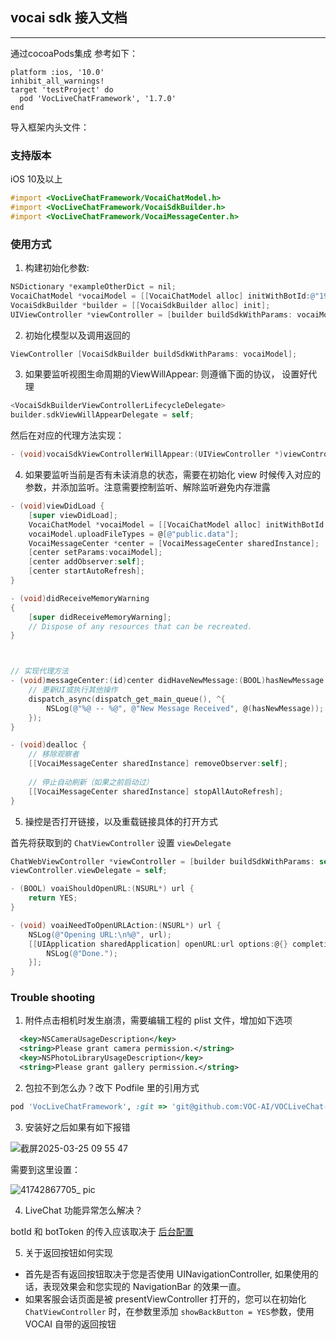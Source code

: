 ## vocai sdk 接入文档

---

通过cocoaPods集成 
参考如下：

```
platform :ios, '10.0'
inhibit_all_warnings!
target 'testProject' do
  pod 'VocLiveChatFramework', '1.7.0'
end
```

导入框架内头文件：

### 支持版本

iOS 10及以上

```objective-c
#import <VocLiveChatFramework/VocaiChatModel.h>
#import <VocLiveChatFramework/VocaiSdkBuilder.h>
#import <VocLiveChatFramework/VocaiMessageCenter.h>
```

### 使用方式

1. 构建初始化参数:

```objective-c
NSDictionary *exampleOtherDict = nil;
VocaiChatModel *vocaiModel = [[VocaiChatModel alloc] initWithBotId:@"19365" token:@"6731F71BE4B0187458389512" email:@"zhikang@163.com" language:@"cn" otherParams:exampleOtherDict];
VocaiSdkBuilder *builder = [[VocaiSdkBuilder alloc] init];
UIViewController *viewController = [builder buildSdkWithParams: vocaiModel];
```

2. 初始化模型以及调用返回的

```objective-c
ViewController [VocaiSdkBuilder buildSdkWithParams: vocaiModel];
```

3. 如果要监听视图生命周期的ViewWillAppear: 则遵循下面的协议， 设置好代理

```objective-c
<VocaiSdkBuilderViewControllerLifecycleDelegate>
builder.sdkViewWillAppearDelegate = self;
```

然后在对应的代理方法实现：

```objective-c
- (void)vocaiSdkViewControllerWillAppear:(UIViewController *)viewController animated:(BOOL)animated;
```

4. 如果要监听当前是否有未读消息的状态，需要在初始化 view 时候传入对应的参数，并添加监听。注意需要控制监听、解除监听避免内存泄露

```objective-c
- (void)viewDidLoad {
    [super viewDidLoad];
    VocaiChatModel *vocaiModel = [[VocaiChatModel alloc] initWithBotId:@"499" token:@"66D806CAE4B05062935CCFD0" email:nil language:str otherParams:nil];
    vocaiModel.uploadFileTypes = @[@"public.data"];
    VocaiMessageCenter *center = [VocaiMessageCenter sharedInstance];
    [center setParams:vocaiModel];
    [center addObserver:self];
    [center startAutoRefresh];
}

- (void)didReceiveMemoryWarning
{
    [super didReceiveMemoryWarning];
    // Dispose of any resources that can be recreated.
}



// 实现代理方法
- (void)messageCenter:(id)center didHaveNewMessage:(BOOL)hasNewMessage forChatId:(nonnull NSString *)chatId {
    // 更新UI或执行其他操作
    dispatch_async(dispatch_get_main_queue(), ^{
        NSLog(@"%@ -- %@", @"New Message Received", @(hasNewMessage));
    });
}

- (void)dealloc {
    // 移除观察者
    [[VocaiMessageCenter sharedInstance] removeObserver:self];
    
    // 停止自动刷新（如果之前启动过）
    [[VocaiMessageCenter sharedInstance] stopAllAutoRefresh];
}

```

5. 操控是否打开链接，以及重载链接具体的打开方式

首先将获取到的 `ChatViewController` 设置 `viewDelegate`

```objective-c
ChatWebViewController *viewController = [builder buildSdkWithParams: self.model];
viewController.viewDelegate = self;
```

```objective-c
- (BOOL) voaiShouldOpenURL:(NSURL*) url {
    return YES;
}

- (void) voaiNeedToOpenURLAction:(NSURL*) url {
    NSLog(@"Opening URL:\n%@", url);
    [[UIApplication sharedApplication] openURL:url options:@{} completionHandler:^(BOOL status){
        NSLog(@"Done.");
    }];
}
```

### Trouble shooting

1. 附件点击相机时发生崩溃，需要编辑工程的 plist 文件，增加如下选项

```xml
  <key>NSCameraUsageDescription</key>
  <string>Please grant camera permission.</string>
  <key>NSPhotoLibraryUsageDescription</key>
  <string>Please grant gallery permission.</string>
```

2. 包拉不到怎么办？改下 Podfile 里的引用方式

```ruby
pod 'VocLiveChatFramework', :git => 'git@github.com:VOC-AI/VOCLiveChat-iOS.git', :tag => '1.7.0'
```


3. 安装好之后如果有如下报错

![截屏2025-03-25 09 55 47](https://github.com/user-attachments/assets/aebe0dba-4d79-4598-9891-d77f11212631)

需要到这里设置：

![41742867705_ pic](https://github.com/user-attachments/assets/0a6d22e3-b235-4d8c-aaf5-007c0c43d0c4)

4. LiveChat 功能异常怎么解决？

botId 和 botToken 的传入应该取决于 [后台配置](https://apps.voc.ai/chatbot)

5. 关于返回按钮如何实现

- 首先是否有返回按钮取决于您是否使用 UINavigationController, 如果使用的话，表现效果会和您实现的 NavigationBar 的效果一直。
- 如果客服会话页面是被 presentViewController 打开的，您可以在初始化 `ChatViewController` 时，在参数里添加 `showBackButton = YES`参数，使用 VOCAI 自带的返回按钮